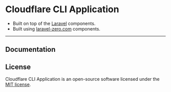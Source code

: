 # Cloudflare CLI Application


- Built on top of the [Laravel](https://laravel.com) components.
- Built using [laravel-zero.com](https://laravel-zero.com) components.

------

## Documentation


## License

Cloudflare CLI Application is an open-source software licensed under the [MIT license](LICENSE.md).
